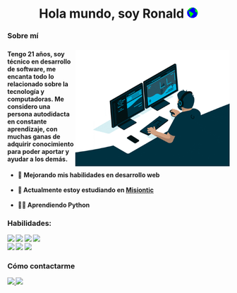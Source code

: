<h1 align="center">Hola mundo, soy Ronald <img width="25px" src="https://github.com/comayocode/comayocode/blob/main/assets/Earth.gif?raw=true"></h1>
<h3><b>Sobre mí</b><h3>
<img align="right" width="350px" src="https://github.com/comayocode/comayocode/blob/main/assets/Dev2.gif">

<h4>Tengo 21 años, soy técnico en desarrollo de software, me encanta todo lo relacionado sobre la tecnología y computadoras. Me considero una persona autodidacta en constante aprendizaje, con muchas ganas de adquirir conocimiento para poder aportar y ayudar a los demás. </h4> <!-- <img width="22px" src="https://github.com/comayocode/comayocode/blob/main/assets/PC.gif">-->

  <ul>
      <li> 🦾 <b> Mejorando mis habilidades en desarrollo web </li>
      <br>
      <li> 📒 <b> Actualmente estoy estudiando en </b> <a href="https://www.misiontic2022.gov.co/portal/">  Misiontic</a> </li> 
      <br>
      <li> 👨‍💻 <b> Aprendiendo Python </li>
  </ul>
        
<h3><b>Habilidades:</h3>
<img src="https://img.shields.io/badge/HTML5-E34F26?style=for-the-badge&logo=html5&logoColor=white">
<img src="https://img.shields.io/badge/CSS3-1572B6?style=for-the-badge&logo=css3&logoColor=white">
<img src="https://img.shields.io/badge/Java-ED8B00?style=for-the-badge&logo=java&logoColor=white">
<img src="https://img.shields.io/badge/MySQL-00000F?style=for-the-badge&logo=mysql&logoColor=white">
<br>
<img src="https://img.shields.io/badge/GIT-E44C30?style=for-the-badge&logo=git&logoColor=white">
<img src="https://img.shields.io/badge/Visual_Studio_Code-0078D4?style=for-the-badge&logo=visual%20studio%20code&logoColor=white">
<img src="https://img.shields.io/badge/Adobe%20XD-470137?style=for-the-badge&logo=Adobe%20XD&logoColor=#FF61F6">
   	
<b>
<h3>Cómo contactarme</h3>
<a href="mailto:ronalc726@gmail.com"><img src="https://img.shields.io/badge/Gmail-D14836?style=for-the-badge&logo=gmail&logoColor=white">
</a>
<a href="https://twitter.com/_rocodev"><img src="https://img.shields.io/badge/Twitter-1DA1F2?style=for-the-badge&logo=twitter&logoColor=white">
</a>




<!--
**comayocode/comayocode** is a ✨ _special_ ✨ repository because its `README.md` (this file) appears on your GitHub profile.

Here are some ideas to get you started:

- 🔭 I’m currently working on ...
- 🌱 I’m currently learning ...
- 👯 I’m looking to collaborate on ...
- 🤔 I’m looking for help with ...
- 💬 Ask me about ...
- 📫 How to reach me: ...
- 😄 Pronouns: ...
- ⚡ Fun fact: ...
-->
